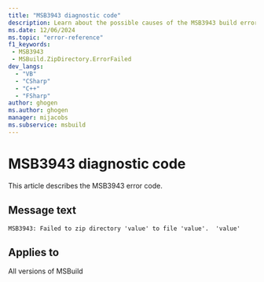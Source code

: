 ```yaml
---
title: "MSB3943 diagnostic code"
description: Learn about the possible causes of the MSB3943 build error, and get troubleshooting tips.
ms.date: 12/06/2024
ms.topic: "error-reference"
f1_keywords:
 - MSB3943
 - MSBuild.ZipDirectory.ErrorFailed
dev_langs:
  - "VB"
  - "CSharp"
  - "C++"
  - "FSharp"
author: ghogen
ms.author: ghogen
manager: mijacobs
ms.subservice: msbuild
---
```


# MSB3943 diagnostic code

<!-- :::ErrorDefinitionDescription::: -->
<!-- :::editable-content name="introDescription"::: -->
This article describes the MSB3943 error code.
<!-- :::editable-content-end::: -->

## Message text

`MSB3943: Failed to zip directory 'value' to file 'value'.  'value'`

<!-- :::editable-content name="postOutputDescription"::: -->
<!--
{StrBegin="MSB3943: "}
-->
<!-- :::editable-content-end::: -->
<!-- :::ErrorDefinitionDescription-end::: -->

## Applies to

All versions of MSBuild
